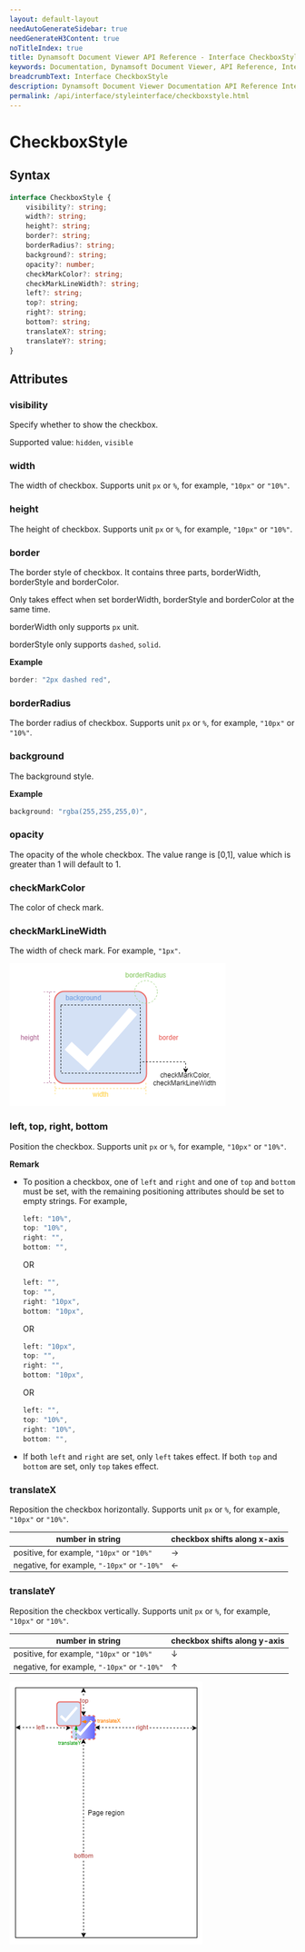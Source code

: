 ```yaml
---
layout: default-layout
needAutoGenerateSidebar: true
needGenerateH3Content: true
noTitleIndex: true
title: Dynamsoft Document Viewer API Reference - Interface CheckboxStyle
keywords: Documentation, Dynamsoft Document Viewer, API Reference, Interface CheckboxStyle
breadcrumbText: Interface CheckboxStyle
description: Dynamsoft Document Viewer Documentation API Reference Interface CheckboxStyle Page
permalink: /api/interface/styleinterface/checkboxstyle.html
---
```


# CheckboxStyle

## Syntax

```typescript
interface CheckboxStyle {
	visibility?: string; 
	width?: string; 
	height?: string; 
	border?: string; 
	borderRadius?: string; 
	background?: string;
	opacity?: number;
	checkMarkColor?: string;
	checkMarkLineWidth?: string; 
	left?: string; 
	top?: string; 
	right?: string; 
	bottom?: string; 
	translateX?: string; 
	translateY?: string; 
}
```

## Attributes

### visibility

Specify whether to show the checkbox. 

Supported value: `hidden`, `visible`

### width

The width of checkbox. Supports unit `px` or `%`, for example, `"10px"` or `"10%"`.

### height

The height of checkbox. Supports unit `px` or `%`, for example, `"10px"` or `"10%"`.

### border

The border style of checkbox. It contains three parts, borderWidth, borderStyle and borderColor.

Only takes effect when set borderWidth, borderStyle and borderColor at the same time.

borderWidth only supports `px` unit.

borderStyle only supports `dashed`, `solid`.

**Example**

```typescript
border: "2px dashed red", 
```

### borderRadius

The border radius of checkbox. Supports unit `px` or `%`, for example, `"10px"` or `"10%"`.

### background

The background style.

**Example**

```typescript
background: "rgba(255,255,255,0)", 
```

### opacity

The opacity of the whole checkbox. The value range is [0,1], value which is greater than 1 will default to 1.

### checkMarkColor

The color of check mark.

### checkMarkLineWidth

The width of check mark. For example, `"1px"`.

![Checkbox](/assets/imgs/checkbox.png)

### left, top, right, bottom

Position the checkbox. Supports unit `px` or `%`, for example, `"10px"` or `"10%"`.

**Remark**

- To position a checkbox, one of `left` and `right` and one of `top` and `bottom` must be set, with the remaining positioning attributes should be set to empty strings. For example, 
	```typescript
	left: "10%",
	top: "10%",
	right: "",
	bottom: "",
	```
	OR
	```typescript
	left: "",
	top: "",
	right: "10px",
	bottom: "10px",
	```
	OR
	```typescript
	left: "10px",
	top: "",
	right: "",
	bottom: "10px",
	```
	OR
	```typescript
	left: "",
	top: "10%",
	right: "10%",
	bottom: "",
	```
- If both `left` and `right` are set, only `left` takes effect. If both `top` and `bottom` are set, only `top` takes effect.

### translateX

Reposition the checkbox horizontally. Supports unit `px` or `%`, for example, `"10px"` or `"10%"`.

| number in string                             | checkbox shifts along x-axis    |
| -------------------------------------------- | ------------------------------- |
| positive, for example, `"10px"` or `"10%"`   | →                               |
| negative, for example, `"-10px"` or `"-10%"` | ←                               |

### translateY

Reposition the checkbox vertically. Supports unit `px` or `%`, for example, `"10px"` or `"10%"`.

| number in string                             | checkbox shifts along y-axis    |
| -------------------------------------------- | ------------------------------- |
| positive, for example, `"10px"` or `"10%"`   | ↓                               |
| negative, for example, `"-10px"` or `"-10%"` | ↑                               |

![Position Checkbox](/assets/imgs/positioncheckbox.png)